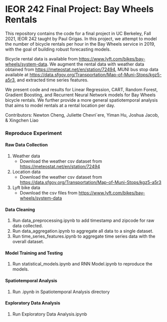 # IEOR 242 Final Project: Bay Wheels Rentals

This repository contains the code for a final project in UC Berkeley, Fall 2021, IEOR 242 taught by Paul Grigas. In this project, we attempt to model the number of bicycle rentals per hour in the Bay Wheels service in 2019, with the goal of building robust forecasting models.

Bicycle rental data is available from https://www.lyft.com/bikes/bay-wheels/system-data. We augment the rental data with weather data obtained from https://meteostat.net/en/station/72494, MUNI bus stop data available at https://data.sfgov.org/Transportation/Map-of-Muni-Stops/kgz5-a5r3, and extracted time series features.

We present code and results for Linear Regression, CART, Random Forest, Gradient Boosting, and Recurrent Neural Network models for Bay Wheels bicycle rentals. We further provide a more general spatiotemporal analysis that aims to model rentals at a rental location per day.

Contributors: Newton Cheng, Juliette Chevri\`ere, Yiman Hu, Joshua Jacob, & Xingchen Liao


### Reproduce Experiment
#### Raw Data Collection
1. Weather data
    - Download the weather csv dataset from https://meteostat.net/en/station/72494
2. Location data
    - Download the weather csv dataset from https://data.sfgov.org/Transportation/Map-of-Muni-Stops/kgz5-a5r3
3. Lyft bike data
    - Download the csv files from https://www.lyft.com/bikes/bay-wheels/system-data

#### Data Cleaning
1. Run data_preprocessing.ipynb to add timestamp and zipcode for raw data collected.
2. Run data_aggregation.ipynb to aggregate all data to a single dataset.
3. Run time_series_features.ipynb to aggregate time series data with the overall dataset.


#### Model Training and Testing
1. Run statistical_models.ipynb and RNN Model.ipynb to reproduce the models.


#### Spatiotemporal Analysis 
1. Run .ipynb in Spatiotemporal Analysis directory


#### Exploratory Data Analysis 
1. Run Exploratory Data Analysis.ipynb